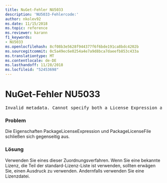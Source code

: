 ```yaml
---
title: NuGet-Fehler NU5033
description: 'NU5033-Fehlercode:'
author: nkolev92
ms.date: 11/15/2018
ms.topic: reference
ms.reviewer: karann
f1_keywords:
- NU5033
ms.openlocfilehash: 8cf08b3e5628f944377f6f6bde191ca8bdc4202b
ms.sourcegitcommit: 0c5a49ec6e0254a4e7a9d8bca7daeefb853c433a
ms.translationtype: MT
ms.contentlocale: de-DE
ms.lasthandoff: 11/28/2018
ms.locfileid: "52453698"
---
```

# <a name="nuget-error-nu5033"></a>NuGet-Fehler NU5033
<pre>Invalid metadata. Cannot specify both a License Expression and a License File.</pre>

### <a name="issue"></a>Problem

Die Eigenschaften PackageLicenseExpression und PackageLicenseFile schließen sich gegenseitig aus.

### <a name="solution"></a>Lösung

Verwenden Sie eines dieser Zuordnungsverfahren. Wenn Sie eine bekannte Lizenz, die Teil der standard-Lizenz-Liste ist verwenden, sollten erwägen Sie, einen Ausdruck zu verwenden. Andernfalls verwenden Sie eine Lizenzdatei. 